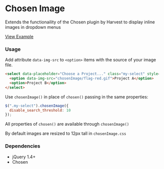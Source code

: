 # Chosen Image

Extends the functionaility of the Chosen plugin by Harvest to display inline images in dropdown menus

[View Example](http://djgrant.github.com/chosen-image/)

### Usage

Add attribute `data-img-src` to `<option>` items with the source of your image file.

```html
<select data-placeholder="Choose a Project..." class="my-select" style="width:350px;" tabindex="2">
  <option data-img-src="chosenImage/flag-red.gif">Project A</option> 
  <option>Project B</option> 
</select>
```

Use `chosenImage()` in place of `chosen()` passing in the same properties:

```js
$(".my-select").chosenImage({
  disable_search_threshold: 10 
});
```

All properties of `chosen()` are available through `chosenImage()`

By default images are resized to 12px tall in `chosenImage.css`
  
### Dependencies

- jQuery 1.4+
- Chosen